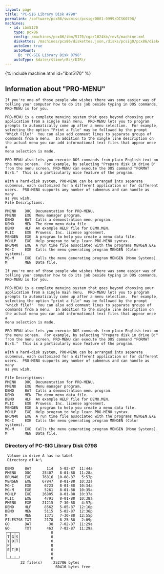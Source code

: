 ```yaml
---
layout: page
title: "PC-SIG Library Disk #798"
permalink: /software/pcx86/sw/misc/pcsig/0001-0999/DISK0798/
machines:
  - id: ibm5170
    type: pcx86
    config: /machines/pcx86/ibm/5170/cga/1024kb/rev3/machine.xml
    diskettes: /machines/pcx86/diskettes.json,/disks/pcsig0/pcx86/diskettes.json
    autoGen: true
    autoMount:
      B: "PC-SIG Library Disk 0798"
    autoType: $date\r$time\rB:\rDIR\r
---
```


{% include machine.html id="ibm5170" %}

## Information about "PRO-MENU"

    If you're one of those people who wishes there was some easier way of
    telling your computer how to do its job beside typing in DOS commands,
    PRO-MENU is for you.
    
    PRO-MENU is a complete menuing system that goes beyond choosing your
    application from a single main menu.  PRO-MENU lets you to program
    prompts to automatically come up after a menu selection.  For example,
    selecting the option "Print a File" may be followed by the prompt
    "Which File?"  You can also add comment lines to separate groups of
    commands from a menu.  In addition to the single line description on
    the actual menu you can add informational text files that appear once a
    menu selection is made.
    
    PRO-MENU also lets you execute DOS commands from plain English text on
    the menu screen.  For example, by selecting "Prepare disk in drive B"
    from the menu screen, PRO-MENU can execute the DOS command "FORMAT
    B:/S."  This is a particularly nice feature of the program.
    
    With a hard-disk system, PRO-MENU can be arranged into separate
    submenus, each customized for a different application or for different
    users.  PRO-MENU supports any number of submenus and can handle as many
    as you wish.
    File Descriptions:
    
    PMENU    DOC  Documentation for PRO-MENU.
    PMENU    EXE  Menu manager program.
    DEMO     BAT  Calls a demonstration menu program.
    DEMO     MEN  The demo menu data file.
    DEMO     HLP  An example HELP file for DEMO.MEN.
    PLIC     EXE  Prowess, Inc. license agreement.
    MENGEN   EXE  A program to help you create a menu data file.
    MGHLP    EXE  Help program to help learn PRO-MENU syntax.
    BRUN40   EXE  A run time file associated with the programs MENGEN.EXE
    MG-C     EXE  Calls the menu generating program MENGEN (Color systems).
    MG-M     EXE  Calls the menu generating program MENGEN (Mono Systems).
    M        MEN  Data file.
    
    If you're one of those people who wishes there was some easier way of
    telling your computer how to do its job beside typing in DOS commands,
    PRO-MENU is for you.
    
    PRO-MENU is a complete menuing system that goes beyond choosing your
    application from a single main menu.  PRO-MENU lets you to program
    prompts to automatically come up after a menu selection.  For example,
    selecting the option "print a file" may be followed by the prompt
    "which file?"  You can also add comment lines to separate groups of
    commands from a menu.  In addition to the single line description on
    the actual menu you can add informational text files that appear once a
    menu selection is made.
    
    PRO-MENU also lets you execute DOS commands from plain English text on
    the menu screen.  For example, by selecting "Prepare disk in drive B:"
    from the menu screen, PRO-MENU can execute the DOS command "FORMAT
    B:/S."  This is a particularly nice feature of the program.
    
    With a hard-disk system, PRO-MENU can be arranged into separate
    submenus, each customized for a different application or for different
    users.  PRO-MENU supports any number of submenus and can handle as many
    as you wish.
    
    File Descriptions:
    PMENU    DOC  Documentation for PRO-MENU.
    PMENU    EXE  Menu manager program.
    DEMO     BAT  Calls a demonstration menu program.
    DEMO     MEN  The demo menu data file.
    DEMO     HLP  An example HELP file for DEMO.MEN.
    PLIC     EXE  Prowess, Inc. license agreement.
    MENGEN   EXE  A program to help you create a menu data file.
    MGHLP    EXE  Help program to help learn PRO-MENU syntax.
    BRUN40   EXE  A run time file associated with the programs MENGEN.EXE
    MG-C     EXE  Calls the menu generating program MENGEN (Color systems).
    MG-M     EXE  Calls the menu generating program MENGEN (Mono Systems).
    M        MEN  Data file.

### Directory of PC-SIG Library Disk 0798

     Volume in drive A has no label
     Directory of A:\

    DEMO     BAT       114   5-02-87  11:44a
    PMENU    DOC     25407   8-01-88  11:28a
    BRUN40   EXE     76816  10-08-87   5:57p
    MENGEN   EXE     67847   8-01-88  10:32a
    MG-C     EXE      6723   8-01-88  10:34a
    MG-M     EXE      5261   8-01-88  10:35a
    MGHLP    EXE     26805   8-01-88  10:37a
    PLIC     EXE      4791   8-01-88  10:38a
    PMENU    EXE     21215   7-30-88   4:57p
    DEMO     HLP      8562   5-05-87  12:16p
    DEMO     MEN      5115   5-02-87  12:36p
    M        MEN      1371   7-30-88  12:55p
    FILES798 TXT      2178   8-25-88   2:09p
    GO       BAT        38   7-02-87  11:29a
    GO       TXT       463   7-02-87  11:29a
    ┌─┬─┬─┐              0
    │T│G│S│              0
    │Y│O│T│              0
    │P│                  0
    │E│T│R│              0
    │                    0
    └─┴─┴─┘              0
           22 file(s)     252706 bytes
                           60416 bytes free
